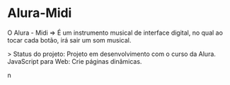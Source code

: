 # Alura-Midi

<p> O Alura - Midi => É um instrumento musical de interface digital, no qual ao tocar cada botão, irá sair um som musical. </p>
> Status do projeto: Projeto em desenvolvimento com o curso da Alura. JavaScript para Web: Crie páginas dinâmicas.
  
   
  
  
  n
